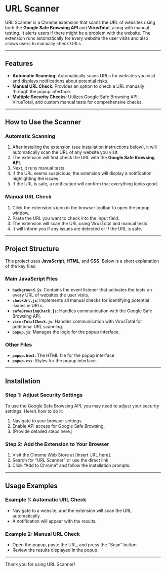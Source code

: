 # URL Scanner

URL Scanner is a Chrome extension that scans the URL of websites using both the **Google Safe Browsing API** and **VirusTotal**, along with manual testing. It alerts users if there might be a problem with the website. The extension runs automatically for every website the user visits and also allows users to manually check URLs.

---

## Features
- **Automatic Scanning**: Automatically scans URLs for websites you visit and displays notifications about potential risks.
- **Manual URL Check**: Provides an option to check a URL manually through the popup interface.
- **Multiple Security Checks**: Utilizes Google Safe Browsing API, VirusTotal, and custom manual tests for comprehensive checks.

---

## How to Use the Scanner

### Automatic Scanning
1. After installing the extension (see installation instructions below), it will automatically scan the URL of any website you visit.
2. The extension will first check the URL with the **Google Safe Browsing API**.
3. Next, it runs manual tests.
4. If the URL seems suspicious, the extension will display a notification highlighting the issues.
5. If the URL is safe, a notification will confirm that everything looks good.

### Manual URL Check
1. Click the extension's icon in the browser toolbar to open the popup window.
2. Paste the URL you want to check into the input field.
3. The extension will scan the URL using VirusTotal and manual tests.
4. It will inform you if any issues are detected or if the URL is safe.

---

## Project Structure
This project uses **JavaScript**, **HTML**, and **CSS**. Below is a short explanation of the key files:

### Main JavaScript Files
- **`background.js`**: Contains the event listener that activates the tests on every URL of websites the user visits.
- **`checkUrl.js`**: Implements all manual checks for identifying potential issues in URLs.
- **`safeBrowsingCheck.js`**: Handles communication with the Google Safe Browsing API.
- **`virusTotalCheck.js`**: Handles communication with VirusTotal for additional URL scanning.
- **`popup.js`**: Manages the logic for the popup interface.

### Other Files
- **`popup.html`**: The HTML file for the popup interface.
- **`popup.css`**: Styles for the popup interface.

---

## Installation

### Step 1: Adjust Security Settings
To use the Google Safe Browsing API, you may need to adjust your security settings. Here’s how to do it:
1. Navigate to your browser settings.
2. Enable API access for Google Safe Browsing.
3. (Provide detailed steps here.)

### Step 2: Add the Extension to Your Browser
1. Visit the Chrome Web Store at [Insert URL here].
2. Search for “URL Scanner” or use the direct link.
3. Click “Add to Chrome” and follow the installation prompts.

---

## Usage Examples

### Example 1: Automatic URL Check
- Navigate to a website, and the extension will scan the URL automatically.
- A notification will appear with the results.

### Example 2: Manual URL Check
- Open the popup, paste the URL, and press the “Scan” button.
- Review the results displayed in the popup.

---

Thank you for using URL Scanner!
